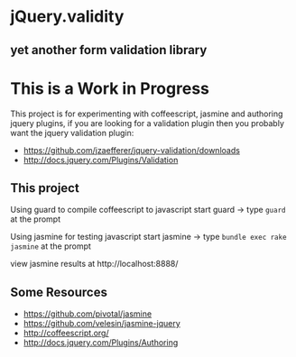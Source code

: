# jQuery.validity
## yet another form validation library


# This is a Work in Progress

This project is for experimenting with coffeescript, jasmine and authoring jquery plugins, 
if you are looking for a validation plugin then you probably want the jquery validation plugin:

* https://github.com/jzaefferer/jquery-validation/downloads
* http://docs.jquery.com/Plugins/Validation

## This project

Using guard to compile coffeescript to javascript
start guard -> type `guard` at the prompt

Using jasmine for testing javascript
start jasmine -> type `bundle exec rake jasmine` at the prompt

view jasmine results at http://localhost:8888/ 

## Some Resources

* https://github.com/pivotal/jasmine
* https://github.com/velesin/jasmine-jquery
* http://coffeescript.org/
* http://docs.jquery.com/Plugins/Authoring

